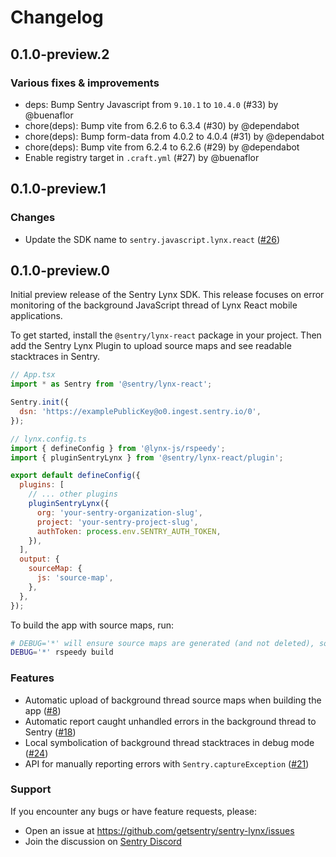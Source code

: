 # Changelog

## 0.1.0-preview.2

### Various fixes & improvements

- deps: Bump Sentry Javascript from `9.10.1` to `10.4.0` (#33) by @buenaflor
- chore(deps): Bump vite from 6.2.6 to 6.3.4 (#30) by @dependabot
- chore(deps): Bump form-data from 4.0.2 to 4.0.4 (#31) by @dependabot
- chore(deps): Bump vite from 6.2.4 to 6.2.6 (#29) by @dependabot
- Enable registry target in `.craft.yml` (#27) by @buenaflor

## 0.1.0-preview.1

### Changes

- Update the SDK name to `sentry.javascript.lynx.react` ([#26](https://github.com/getsentry/sentry-lynx/pull/26))

## 0.1.0-preview.0

Initial preview release of the Sentry Lynx SDK. This release focuses on error monitoring
of the background JavaScript thread of Lynx React mobile applications.

To get started, install the `@sentry/lynx-react` package in your project.
Then add the Sentry Lynx Plugin to upload source maps and see readable stacktraces in Sentry.

```js
// App.tsx
import * as Sentry from '@sentry/lynx-react';

Sentry.init({
  dsn: 'https://examplePublicKey@o0.ingest.sentry.io/0',
});
```

```js
// lynx.config.ts
import { defineConfig } from '@lynx-js/rspeedy';
import { pluginSentryLynx } from '@sentry/lynx-react/plugin';

export default defineConfig({
  plugins: [
    // ... other plugins
    pluginSentryLynx({
      org: 'your-sentry-organization-slug',
      project: 'your-sentry-project-slug',
      authToken: process.env.SENTRY_AUTH_TOKEN,
    }),
  ],
  output: {
    sourceMap: {
      js: 'source-map',
    },
  },
});
```

To build the app with source maps, run:

```bash
# DEBUG='*' will ensure source maps are generated (and not deleted), so they can be uploaded to Sentry
DEBUG='*' rspeedy build
```

### Features

- Automatic upload of background thread source maps when building the app ([#8](https://github.com/getsentry/sentry-lynx/pull/8))
- Automatic report caught unhandled errors in the background thread to Sentry ([#18](https://github.com/getsentry/sentry-lynx/pull/18))
- Local symbolication of background thread stacktraces in debug mode ([#24](https://github.com/getsentry/sentry-lynx/pull/24))
- API for manually reporting errors with `Sentry.captureException` ([#21](https://github.com/getsentry/sentry-lynx/pull/21))

### Support

If you encounter any bugs or have feature requests, please:

- Open an issue at https://github.com/getsentry/sentry-lynx/issues
- Join the discussion on [Sentry Discord](https://discord.gg/sentry)
